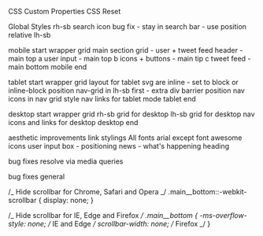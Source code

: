 CSS Custom Properties
CSS Reset

Global Styles
rh-sb
search icon bug fix - stay in search bar - use position relative
lh-sb

mobile start
wrapper grid
main section grid - user + tweet feed
header - main top a
user input - main top b
icons + buttons - main tip c
tweet feed - main bottom
mobile end

tablet start
wrapper grid layout for tablet
svg are inline - set to block or inline-block
position nav-grid in lh-sb first - extra div barrier
position nav icons in nav grid
style nav links for tablet mode
tablet end

desktop start
wrapper grid
rh-sb grid for desktop
lh-sb grid for desktop
nav icons and links for desktop
desktop end

aesthetic improvements
link stylings
All fonts arial except font awesome icons
user input box - positioning
news - what's happening heading

bug fixes resolve via media queries

bug fixes general

/_ Hide scrollbar for Chrome, Safari and Opera _/
.main\_\_bottom::-webkit-scrollbar {
display: none;
}

/_ Hide scrollbar for IE, Edge and Firefox _/
.main\_\_bottom {
-ms-overflow-style: none; /_ IE and Edge _/
scrollbar-width: none; /_ Firefox _/
}
